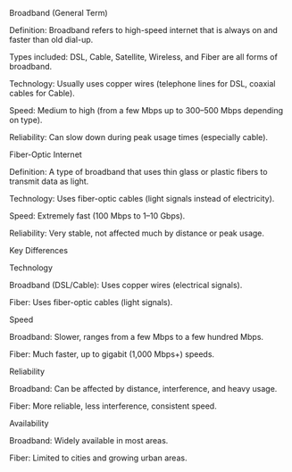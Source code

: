 Broadband (General Term)

Definition: Broadband refers to high-speed internet that is always on and faster than old dial-up.

Types included: DSL, Cable, Satellite, Wireless, and Fiber are all forms of broadband.

Technology: Usually uses copper wires (telephone lines for DSL, coaxial cables for Cable).

Speed: Medium to high (from a few Mbps up to 300–500 Mbps depending on type).

Reliability: Can slow down during peak usage times (especially cable).

Fiber-Optic Internet

Definition: A type of broadband that uses thin glass or plastic fibers to transmit data as light.

Technology: Uses fiber-optic cables (light signals instead of electricity).

Speed: Extremely fast (100 Mbps to 1–10 Gbps).

Reliability: Very stable, not affected much by distance or peak usage.

Key Differences

Technology

Broadband (DSL/Cable): Uses copper wires (electrical signals).

Fiber: Uses fiber-optic cables (light signals).

Speed

Broadband: Slower, ranges from a few Mbps to a few hundred Mbps.

Fiber: Much faster, up to gigabit (1,000 Mbps+) speeds.

Reliability

Broadband: Can be affected by distance, interference, and heavy usage.

Fiber: More reliable, less interference, consistent speed.

Availability

Broadband: Widely available in most areas.

Fiber: Limited to cities and growing urban areas.